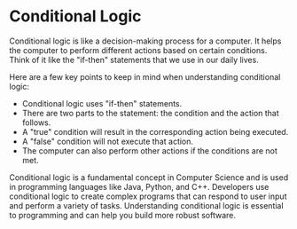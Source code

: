 # Conditional Logic

Conditional logic is like a decision-making process for a computer. It helps the computer to perform different actions based on certain conditions. Think of it like the "if-then" statements that we use in our daily lives.

Here are a few key points to keep in mind when understanding conditional logic:

- Conditional logic uses "if-then" statements. 
- There are two parts to the statement: the condition and the action that follows. 
- A "true" condition will result in the corresponding action being executed. 
- A "false" condition will not execute that action. 
- The computer can also perform other actions if the conditions are not met.

Conditional logic is a fundamental concept in Computer Science and is used in programming languages like Java, Python, and C++. Developers use conditional logic to create complex programs that can respond to user input and perform a variety of tasks. Understanding conditional logic is essential to programming and can help you build more robust software.
